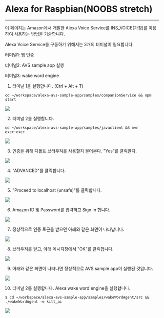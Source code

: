 # Alexa for Raspbian\(NOOBS stretch\)

---

이 페이지는 Amazon에서 개발한 Alexa Voice Service를 INS\_VOICE\(가칭\)를 이용하여 사용하는 방법을 기술합니다.

Alexa Voice Service를 구동하기 위해서는 3개의 터미널이 필요합니다.

터미널1: 웹 인증

터미널2: AVS sample app 실행

터미널3: wake word engine

1. 터미널 1을 실행합니다. \(Ctrl + Alt + T\)

```
cd ~/workspace/alexa-avs-sample-app/samples/companionService && npm start
```

![](/assets/raspbian_alexa_step_1.jpg)

2. 터미널 2를 실행합니다.

```
cd ~/workspace/alexa-avs-sample-app/samples/javaclient && mvn exec:exec
```

![](/assets/raspbian_alexa_step_2.jpg)

3. 인증을 위해 디폴트 브라우져를 사용할지 물어본다. "Yes"를 클릭한다.

![](/assets/raspbian_alexa_step_3.jpg)

4. "ADVANCED"를 클릭합니다.

![](/assets/raspbian_alexa_step_4.jpg)

5. "Proceed to localhost \(unsafe\)"를 클릭합니다.

![](/assets/raspbian_alexa_step_5.jpg)

6. Amazon ID 및 Password를 입력하고 Sign in 합니다.

![](/assets/raspbian_alexa_step_6.jpg)

7. 정상적으로 인증 토근을 받으면 아래와 같은 화면이 나타납니다.

![](/assets/raspbian_alexa_step_7.jpg)

8. 브라우져를 닫고, 아래 메시지창에서 "OK"를 클릭합니다.

![](/assets/raspbian_alexa_step_8.jpg)

9. 아래와 같은 화면이 나타나면 정상적으로 AVS sample app이 실행된 것입니다.

![](/assets/raspbian_alexa_step_9.jpg)

10. 터미널 2를 실행합니다. Alexa wake word engine을 실행합니다.

```
$ cd ~/workspace/alexa-avs-sample-app/samples/wakeWordAgent/src && ./wakeWordAgent -e kitt_ai
```

![](/assets/raspbian_alexa_step_10.jpg)


